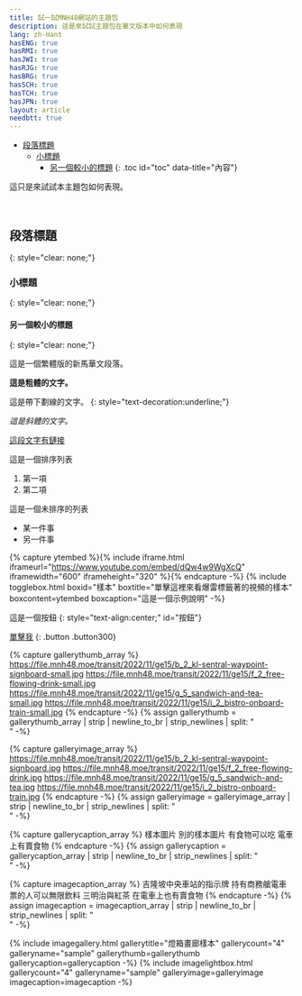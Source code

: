 ```yaml
---
title: 試一試MNH48網站的主題包
description: 這是來試試主題包在華文版本中如何表現
lang: zh-Hant
hasENG: true
hasRMI: true
hasJWI: true
hasRJG: true
hasBRG: true
hasSCH: true
hasTCH: true
hasJPN: true
layout: article
needbtt: true
---
```



- [段落標題](#段落標題)
  - [小標題](#小標題)
    - [另一個較小的標題](#另一個較小的標題)
{: .toc id="toc" data-title="內容"}


這只是來試試本主題包如何表現。


&nbsp;


## 段落標題
{: style="clear: none;"}

### 小標題
{: style="clear: none;"}

#### 另一個較小的標題
{: style="clear: none;"}

這是一個繁體版的新馬華文段落。


**這是粗體的文字。**


這是帶下劃線的文字。
{: style="text-decoration:underline;"}


*這是斜體的文字。*


[這段文字有鏈接](#)


這是一個排序列表

1. 第一項
2. 第二項


這是一個未排序的列表

- 某一件事
- 另一件事


{% capture ytembed %}{% include iframe.html iframeurl="https://www.youtube.com/embed/dQw4w9WgXcQ" iframewidth="600" iframeheight="320" %}{% endcapture -%}
{% include togglebox.html boxid="樣本" boxtitle="單擊這裡來看爆雷標籤著的視頻的樣本" boxcontent=ytembed boxcaption="這是一個示例說明" -%}


這是一個按鈕
{: style="text-align:center;" id="按鈕"}

[單擊我](#按鈕)
{: .button .button300}


{% capture gallerythumb_array %}
https://file.mnh48.moe/transit/2022/11/ge15/b_2_kl-sentral-waypoint-signboard-small.jpg
https://file.mnh48.moe/transit/2022/11/ge15/f_2_free-flowing-drink-small.jpg
https://file.mnh48.moe/transit/2022/11/ge15/g_5_sandwich-and-tea-small.jpg
https://file.mnh48.moe/transit/2022/11/ge15/i_2_bistro-onboard-train-small.jpg
{% endcapture -%}
{% assign gallerythumb = gallerythumb_array | strip | newline_to_br | strip_newlines | split: "<br />" -%}

{% capture galleryimage_array %}
https://file.mnh48.moe/transit/2022/11/ge15/b_2_kl-sentral-waypoint-signboard.jpg
https://file.mnh48.moe/transit/2022/11/ge15/f_2_free-flowing-drink.jpg
https://file.mnh48.moe/transit/2022/11/ge15/g_5_sandwich-and-tea.jpg
https://file.mnh48.moe/transit/2022/11/ge15/i_2_bistro-onboard-train.jpg
{% endcapture -%}
{% assign galleryimage = galleryimage_array | strip | newline_to_br | strip_newlines | split: "<br />" -%}

{% capture gallerycaption_array %}
樣本圖片
別的樣本圖片
有食物可以吃
電車上有賣食物
{% endcapture -%}
{% assign gallerycaption = gallerycaption_array | strip | newline_to_br | strip_newlines | split: "<br />" -%}

{% capture imagecaption_array %}
吉隆坡中央車站的指示牌
持有商務艙電車票的人可以無限飲料
三明治與紅茶
在電車上也有賣食物
{% endcapture -%}
{% assign imagecaption = imagecaption_array | strip | newline_to_br | strip_newlines | split: "<br />" -%}

{% include imagegallery.html gallerytitle="燈箱畫廊樣本" gallerycount="4" galleryname="sample" gallerythumb=gallerythumb gallerycaption=gallerycaption -%}
{% include imagelightbox.html gallerycount="4" galleryname="sample" galleryimage=galleryimage imagecaption=imagecaption -%}


&nbsp;

